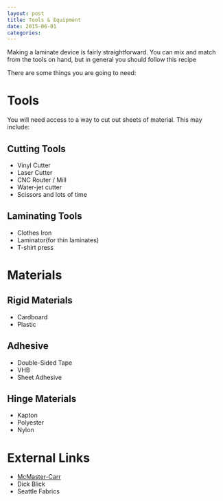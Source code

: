 ```yaml
---
layout: post
title: Tools & Equipment
date: 2015-06-01
categories: 
---
```

Making a laminate device is fairly straightforward.  You can mix and match from the tools on hand, but in general you should follow this recipe

There are some things you are going to need:

Tools
=====

You will need access to a way to cut out sheets of material.  This may include:

Cutting Tools
-------------
- Vinyl Cutter
- Laser Cutter
- CNC Router / Mill
- Water-jet cutter
- Scissors and lots of time

Laminating Tools
----------------

- Clothes Iron
- Laminator(for thin laminates)
- T-shirt press
  
Materials
=========

Rigid Materials
---------------

- Cardboard
- Plastic

Adhesive
--------

- Double-Sided Tape
- VHB
- Sheet Adhesive

Hinge Materials
---------------

- Kapton
- Polyester
- Nylon

External Links
==============

- [McMaster-Carr](http://www.mcmaster.com)
- Dick Blick
- Seattle Fabrics